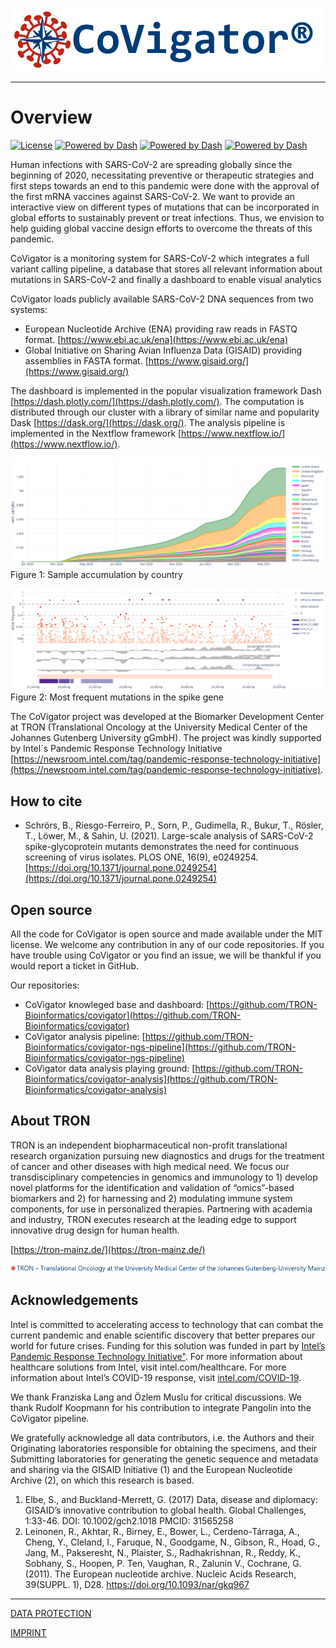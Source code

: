 ![CoVigator logo](../figures/CoVigator_logo_txt_reg_no_bg.png "CoVigator logo")

-----------------

# Overview

[![License](https://img.shields.io/badge/license-MIT-green)](https://opensource.org/licenses/MIT)
[![Powered by Dash](https://img.shields.io/badge/powered%20by-Dash-orange.svg?style=flat&colorA=E1523D&colorB=007D8A)](https://dash.plotly.com/)
[![Powered by Dash](https://img.shields.io/badge/powered%20by-Dask-orange.svg?style=flat&colorA=E1523D&colorB=007D8A)](https://dask.org/)
[![Powered by Dash](https://img.shields.io/badge/powered%20by-Nextflow-orange.svg?style=flat&colorA=E1523D&colorB=007D8A)](https://nextflow.io/)

Human infections with SARS-CoV-2 are spreading globally since the beginning of 2020, necessitating preventive or 
therapeutic strategies and first steps towards an end to this pandemic were done with the approval of the first mRNA 
vaccines against SARS-CoV-2. We want to provide an interactive view on different types of mutations that can be 
incorporated in global efforts to sustainably prevent or treat infections. Thus, we envision to help guiding global 
vaccine design efforts to overcome the threats of this pandemic.

CoVigator is a monitoring system for SARS-CoV-2 which integrates a full variant calling pipeline, 
a database that stores all relevant information about mutations in SARS-CoV-2 and finally a dashboard to enable 
visual analytics

CoVigator loads publicly available SARS-CoV-2 DNA sequences from two systems:

* European Nucleotide Archive (ENA) providing raw reads in FASTQ format. [https://www.ebi.ac.uk/ena](https://www.ebi.ac.uk/ena)
* Global Initiative on Sharing Avian Influenza Data (GISAID) providing assemblies in FASTA format. [https://www.gisaid.org/](https://www.gisaid.org/)

The dashboard is implemented in the popular visualization framework Dash [https://dash.plotly.com/](https://dash.plotly.com/). 
The computation is distributed through our cluster with a library of similar name and popularity Dask [https://dask.org/](https://dask.org/).
The analysis pipeline is implemented in the Nextflow framework [https://www.nextflow.io/](https://www.nextflow.io/).

![CoVigator sample accumulation](../figures/screenshot_samples_by_country.png "CoVigator sample accumulation")
  Figure 1: Sample accumulation by country

![CoVigator gene S view](../figures/screenshot_gene_view.png "CoVigator gene S view")
  Figure 2: Most frequent mutations in the spike gene


The CoVigator project was developed at the Biomarker Development Center at 
TRON (Translational Oncology at the University Medical Center of the Johannes Gutenberg University gGmbH). 
The project was kindly supported by Intel´s Pandemic Response Technology Initiative 
[https://newsroom.intel.com/tag/pandemic-response-technology-initiative](https://newsroom.intel.com/tag/pandemic-response-technology-initiative).

## How to cite

* Schrörs, B., Riesgo-Ferreiro, P., Sorn, P., Gudimella, R., Bukur, T., Rösler, T., Löwer, M., & Sahin, U. (2021). 
  Large-scale analysis of SARS-CoV-2 spike-glycoprotein mutants demonstrates the need for continuous screening of virus 
  isolates. PLOS ONE, 16(9), e0249254. [https://doi.org/10.1371/journal.pone.0249254](https://doi.org/10.1371/journal.pone.0249254)

## Open source

All the code for CoVigator is open source and made available under the MIT license. 
We welcome any contribution in any of our code repositories. If you have trouble using CoVigator or you find an issue, 
we will be thankful if you would report a ticket in GitHub.

Our repositories:
* CoVigator knowleged base and dashboard: [https://github.com/TRON-Bioinformatics/covigator](https://github.com/TRON-Bioinformatics/covigator)
* CoVigator analysis pipeline: [https://github.com/TRON-Bioinformatics/covigator-ngs-pipeline](https://github.com/TRON-Bioinformatics/covigator-ngs-pipeline)
* CoVigator data analysis playing ground: [https://github.com/TRON-Bioinformatics/covigator-analysis](https://github.com/TRON-Bioinformatics/covigator-analysis)

## About TRON

TRON is an independent biopharmaceutical non-profit translational research organization pursuing 
new diagnostics and drugs for the treatment of cancer and other diseases with high medical need. 
We focus our transdisciplinary competencies in genomics and immunology to 1) develop novel platforms for the 
identification and validation of “omics”-based biomarkers and 2) for harnessing and 2) modulating immune system 
components, for use in personalized therapies. 
Partnering with academia and industry, TRON executes research at the leading edge to support innovative drug design 
for human health.

[https://tron-mainz.de/](https://tron-mainz.de/)

![TRON logo](../figures/tron_logo_no_bg.png "TRON logo")

## Acknowledgements

Intel is committed to accelerating access to technology that can combat the current pandemic and enable scientific 
discovery that better prepares our world for future crises. Funding for this solution was funded in part by
[Intel’s Pandemic Response Technology Initiative"](https://newsroom.intel.com/news/intel-commits-technology-response-combat-coronavirus/). 
For more information about healthcare solutions from Intel, visit intel.com/healthcare. 
For more information about Intel’s COVID-19 response, visit 
[intel.com/COVID-19](https://www.intel.com/content/www/us/en/corporate-responsibility/covid-19-response.html).

We thank Franziska Lang and Özlem Muslu for critical discussions. We thank Rudolf Koopmann for his contribution to 
integrate Pangolin into the CoVigator pipeline.

We gratefully acknowledge all data contributors, i.e. the Authors and their Originating laboratories responsible for 
obtaining the specimens, and their Submitting laboratories for generating the genetic sequence and metadata and sharing 
via the GISAID Initiative (1) and the European Nucleotide Archive (2), on which this research is based.

1) Elbe, S., and Buckland-Merrett, G. (2017) Data, disease and diplomacy: GISAID’s innovative contribution to global 
   health. Global Challenges, 1:33-46. DOI: 10.1002/gch2.1018 PMCID: 31565258
2) Leinonen, R., Akhtar, R., Birney, E., Bower, L., Cerdeno-Tárraga, A., Cheng, Y., Cleland, I., Faruque, N., 
   Goodgame, N., Gibson, R., Hoad, G., Jang, M., Pakseresht, N., Plaister, S., Radhakrishnan, R., Reddy, K., 
   Sobhany, S., Hoopen, P. Ten, Vaughan, R., Zalunin V., Cochrane, G. (2011). The European nucleotide archive. 
   Nucleic Acids Research, 39(SUPPL. 1), D28. https://doi.org/10.1093/nar/gkq967


------------------------

[DATA PROTECTION](href="https://tron-mainz.de/data-protection/)

[IMPRINT](https://tron-mainz.de/imprint/)
